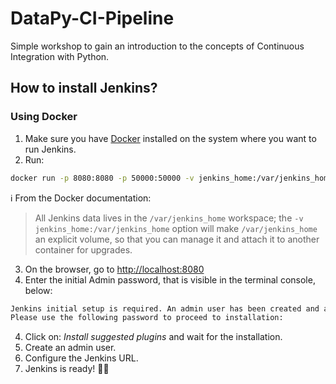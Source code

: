 # DataPy-CI-Pipeline

Simple workshop to gain an introduction to the concepts of Continuous Integration with Python.

## How to install Jenkins?

### Using Docker 

1. Make sure you have [Docker](https://www.docker.com/) installed on the system where you want to run Jenkins. 
2. Run: 

```bash
docker run -p 8080:8080 -p 50000:50000 -v jenkins_home:/var/jenkins_home jenkins/jenkins:lts
```

ℹ️ From the Docker documentation: 

> All Jenkins data lives in the `/var/jenkins_home` workspace; the `-v jenkins_home:/var/jenkins_home` option will
> make `/var/jenkins_home` an explicit volume, so that you can manage it and attach it to another container for 
> upgrades.

3. On the browser, go to [http://localhost:8080](http://localhost:8080)
4. Enter the initial Admin password, that is visible in the terminal console, below:
```bash
Jenkins initial setup is required. An admin user has been created and a password generated.
Please use the following password to proceed to installation:
```
4. Click on: _Install suggested plugins_ and wait for the installation.
5. Create an admin user.
6. Configure the Jenkins URL.
7. Jenkins is ready! 🙌🏼